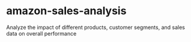 # amazon-sales-analysis
Analyze the impact of different products, customer segments, and sales data on overall performance
